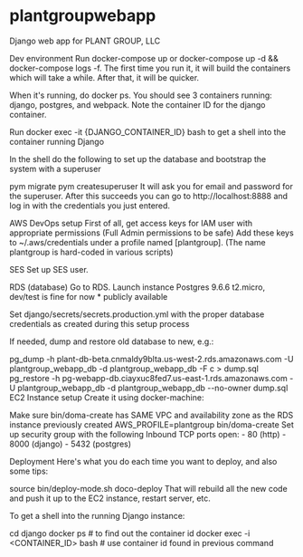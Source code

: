 # plantgroupwebapp
Django web app for PLANT GROUP, LLC

Dev environment
Run docker-compose up or docker-compose up -d && docker-compose logs -f. The first time you run it, it will build the containers which will take a while. After that, it will be quicker.

When it's running, do docker ps. You should see 3 containers running: django, postgres, and webpack. Note the container ID for the django container.

Run docker exec -it {DJANGO_CONTAINER_ID} bash to get a shell into the container running Django

In the shell do the following to set up the database and bootstrap the system with a superuser

pym migrate
pym createsuperuser
It will ask you for email and password for the superuser. After this succeeds you can go to http://localhost:8888 and log in with the credentials you just entered.

AWS DevOps setup
First of all, get access keys for IAM user with appropriate permissions (Full Admin permissions to be safe)
Add these keys to ~/.aws/credentials under a profile named [plantgroup]. (The name plantgroup is hard-coded in various scripts)

SES
Set up SES user.

RDS (database)
Go to RDS. Launch instance Postgres 9.6.6 t2.micro, dev/test is fine for now * publicly available

Set django/secrets/secrets.production.yml with the proper database credentials as created during this setup process

If needed, dump and restore old database to new, e.g.:

pg_dump -h plant-db-beta.cnmaldy9blta.us-west-2.rds.amazonaws.com -U plantgroup_webapp_db -d plantgroup_webapp_db -F c > dump.sql
pg_restore -h pg-webapp-db.ciayxuc8fed7.us-east-1.rds.amazonaws.com -U plantgroup_webapp_db -d plantgroup_webapp_db --no-owner dump.sql
EC2 Instance setup
Create it using docker-machine:

Make sure bin/doma-create has SAME VPC and availability zone as the RDS instance previously created
AWS_PROFILE=plantgroup bin/doma-create
Set up security group with the following Inbound TCP ports open: - 80 (http) - 8000 (django) - 5432 (postgres)

Deployment
Here's what you do each time you want to deploy, and also some tips:

source bin/deploy-mode.sh
doco-deploy
That will rebuild all the new code and push it up to the EC2 instance, restart server, etc.

To get a shell into the running Django instance:

cd django
docker ps  # to find out the container id
docker exec -i <CONTAINER_ID> bash  # use container id found in previous command
